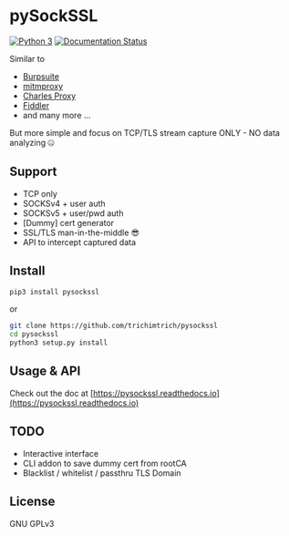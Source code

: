 # pySockSSL

[![Python 3](https://img.shields.io/badge/python-3-blue.svg)](https://www.python.org/downloads/) [![Documentation Status](https://readthedocs.org/projects/pysockssl/badge/?version=latest)](https://pysockssl.readthedocs.io/en/latest/?badge=latest)

Similar to 
- [Burpsuite](https://portswigger.net/burp) 
- [mitmproxy](https://mitmproxy.org/)
- [Charles Proxy](https://www.charlesproxy.com/)
- [Fiddler](https://www.telerik.com/fiddler)
- and many more ...

But more simple and focus on TCP/TLS stream capture ONLY - NO data analyzing 🤐

## Support

- TCP only
- SOCKSv4 + user auth
- SOCKSv5 + user/pwd auth
- [Dummy] cert generator
- SSL/TLS man-in-the-middle 😎
- API to intercept captured data

## Install

```bash
pip3 install pysockssl
```

or

```bash
git clone https://github.com/trichimtrich/pysockssl
cd pysockssl
python3 setup.py install
```

## Usage & API

Check out the doc at [https://pysockssl.readthedocs.io](https://pysockssl.readthedocs.io)

## TODO

- Interactive interface
- CLI addon to save dummy cert from rootCA
- Blacklist / whitelist / passthru TLS Domain

## License

GNU GPLv3